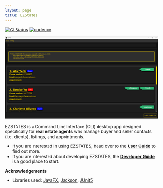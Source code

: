 ```yaml
---
layout: page
title: EZStates
---
```


[![CI Status](https://github.com/se-edu/addressbook-level3/workflows/Java%20CI/badge.svg)](https://github.com/se-edu/addressbook-level3/actions)
[![codecov](https://codecov.io/gh/se-edu/addressbook-level3/branch/master/graph/badge.svg)](https://codecov.io/gh/se-edu/addressbook-level3)

![Ui](images/img_4.png)

EZSTATES is a Command Line Interface (CLI) desktop app designed specifically for **real estate agents** who manage buyer and seller contacts (i.e. clients), listings, and appointments.

* If you are interested in using EZSTATES, head over to the [**User Guide**](UserGuide.md) to find out more.
* If you are interested about developing EZSTATES, the [**Developer Guide**](DeveloperGuide.md) is a good place to start.


**Acknowledgements**

* Libraries used: [JavaFX](https://openjfx.io/), [Jackson](https://github.com/FasterXML/jackson), [JUnit5](https://github.com/junit-team/junit5)
